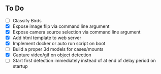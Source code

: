 ## To Do

- [ ] Classify Birds
- [x] Expose image flip via command line argument
- [x] Expose camera source selection via command line argument
- [x] Add html template to web server
- [x] Implement docker or auto run script on boot
- [ ] Build a proper 3d models for cases/mounts
- [x] Capture video/gif on object detection
- [ ] Start first detection immediately instead of at end of delay period on startup
